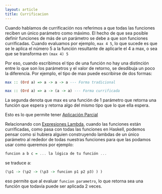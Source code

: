```yaml
---
layout: article
title: Currificacion
---
```


Cuando hablamos de currificación nos referimos a que todas las funciones reciben un único parámetro como máximo. El hecho de que sea posible definir funciones de más de un parámetro se debe a que son funciones currificadas. Cuando evaluamos por ejemplo, `max 4 5`, lo que sucede es que se le aplica el número 5 a la función resultante de aplicarle el 4 a max, o sea que se transforma en `(max 4) 5`

Por eso, cuando escribimos el tipo de una función no hay una distinción entre lo que son los parámetros y el valor de retorno, se desdibuja un poco la diferencia. Por ejemplo, el tipo de max puede escribirse de dos formas:
```haskell
max :: (Ord a) => a -> a -> a --- Forma tradicional

max :: (Ord a) => a -> (a -> a) --- Forma currificada
```
La segunda denota que max es una función de 1 parámetro que retorna una función que espera y retorna algo del mismo tipo que lo que ella espera.

Esto es lo que permite tener [Aplicación Parcial](aplicacion-parcial.html)

Relacionando con [Expresiones Lambda](expresiones-lambda.html), cuando las funciones están currificadas, como pasa con todas las funciones en Haskell, podemos pensar como si hubiera alguien construyendo lambdas de un único parámetro al rededor de todas nuestras funciones para que las podamos usar como queremos por ejemplo:
```haskell
funcion a b c = ... la lógica de tu función ...
```
se traduce a:
```haskell
(\p1 -> (\p2 -> (\p3 -> funcion p1 p2 p3) ) )
```

eso permite que al evaluar `funcion parametro`, lo que retorna sea una función que todavía puede ser aplicada 2 veces.
